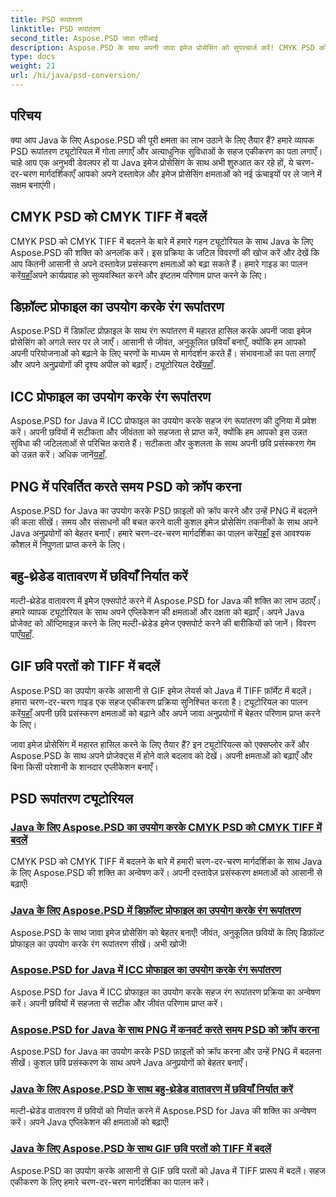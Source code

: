 ```yaml
---
title: PSD रूपांतरण
linktitle: PSD रूपांतरण
second_title: Aspose.PSD जावा एपीआई
description: Aspose.PSD के साथ अपनी जावा इमेज प्रोसेसिंग को सुपरचार्ज करें! CMYK PSD को CMYK TIFF में बदलना सीखें, रंग रूपांतरण में महारत हासिल करें, PSD फ़ाइलों को क्रॉप करें, और बहुत कुछ।
type: docs
weight: 21
url: /hi/java/psd-conversion/
---
```

## परिचय

क्या आप Java के लिए Aspose.PSD की पूरी क्षमता का लाभ उठाने के लिए तैयार हैं? हमारे व्यापक PSD रूपांतरण ट्यूटोरियल में गोता लगाएँ और अत्याधुनिक सुविधाओं के सहज एकीकरण का पता लगाएँ। चाहे आप एक अनुभवी डेवलपर हों या Java इमेज प्रोसेसिंग के साथ अभी शुरुआत कर रहे हों, ये चरण-दर-चरण मार्गदर्शिकाएँ आपको अपने दस्तावेज़ और इमेज प्रोसेसिंग क्षमताओं को नई ऊंचाइयों पर ले जाने में सक्षम बनाएंगी।

## CMYK PSD को CMYK TIFF में बदलें
 CMYK PSD को CMYK TIFF में बदलने के बारे में हमारे गहन ट्यूटोरियल के साथ Java के लिए Aspose.PSD की शक्ति को अनलॉक करें। इस प्रक्रिया के जटिल विवरणों की खोज करें और देखें कि आप कितनी आसानी से अपने दस्तावेज़ प्रसंस्करण क्षमताओं को बढ़ा सकते हैं। हमारे गाइड का पालन करें[यहाँ](./cmyk-psd-to-cmyk-tiff/)अपने कार्यप्रवाह को सुव्यवस्थित करने और इष्टतम परिणाम प्राप्त करने के लिए।

## डिफ़ॉल्ट प्रोफाइल का उपयोग करके रंग रूपांतरण
 Aspose.PSD में डिफ़ॉल्ट प्रोफ़ाइल के साथ रंग रूपांतरण में महारत हासिल करके अपनी जावा इमेज प्रोसेसिंग को अगले स्तर पर ले जाएँ। आसानी से जीवंत, अनुकूलित छवियाँ बनाएँ, क्योंकि हम आपको अपनी परियोजनाओं को बढ़ाने के लिए चरणों के माध्यम से मार्गदर्शन करते हैं। संभावनाओं का पता लगाएँ और अपने अनुप्रयोगों की दृश्य अपील को बढ़ाएँ। ट्यूटोरियल देखें[यहाँ](./color-conversion-default-profiles/).

## ICC प्रोफाइल का उपयोग करके रंग रूपांतरण
 Aspose.PSD for Java में ICC प्रोफाइल का उपयोग करके सहज रंग रूपांतरण की दुनिया में प्रवेश करें। अपनी छवियों में सटीकता और जीवंतता को सहजता से प्राप्त करें, क्योंकि हम आपको इस उन्नत सुविधा की जटिलताओं से परिचित कराते हैं। सटीकता और कुशलता के साथ अपनी छवि प्रसंस्करण गेम को उन्नत करें। अधिक जानें[यहाँ](./color-conversion-icc-profiles/).

## PNG में परिवर्तित करते समय PSD को क्रॉप करना
Aspose.PSD for Java का उपयोग करके PSD फ़ाइलों को क्रॉप करने और उन्हें PNG में बदलने की कला सीखें। समय और संसाधनों की बचत करने वाली कुशल इमेज प्रोसेसिंग तकनीकों के साथ अपने Java अनुप्रयोगों को बेहतर बनाएँ। हमारे चरण-दर-चरण मार्गदर्शिका का पालन करें[यहाँ](./cropping-psd-converting-png/) इस आवश्यक कौशल में निपुणता प्राप्त करने के लिए।

## बहु-थ्रेडेड वातावरण में छवियाँ निर्यात करें
 मल्टी-थ्रेडेड वातावरण में इमेज एक्सपोर्ट करने में Aspose.PSD for Java की शक्ति का लाभ उठाएँ। हमारे व्यापक ट्यूटोरियल के साथ अपने एप्लिकेशन की क्षमताओं और दक्षता को बढ़ाएँ। अपने Java प्रोजेक्ट को ऑप्टिमाइज़ करने के लिए मल्टी-थ्रेडेड इमेज एक्सपोर्ट करने की बारीकियों को जानें। विवरण पाएँ[यहाँ](./export-images-multi-thread/).

## GIF छवि परतों को TIFF में बदलें
 Aspose.PSD का उपयोग करके आसानी से GIF इमेज लेयर्स को Java में TIFF फ़ॉर्मेट में बदलें। हमारा चरण-दर-चरण गाइड एक सहज एकीकरण प्रक्रिया सुनिश्चित करता है। ट्यूटोरियल का पालन करें[यहाँ](./gif-image-layers-to-tiff/) अपनी छवि प्रसंस्करण क्षमताओं को बढ़ाने और अपने जावा अनुप्रयोगों में बेहतर परिणाम प्राप्त करने के लिए।

जावा इमेज प्रोसेसिंग में महारत हासिल करने के लिए तैयार हैं? इन ट्यूटोरियल्स को एक्सप्लोर करें और Aspose.PSD के साथ अपने प्रोजेक्ट्स में होने वाले बदलाव को देखें। अपनी क्षमताओं को बढ़ाएँ और बिना किसी परेशानी के शानदार एप्लीकेशन बनाएँ। 
## PSD रूपांतरण ट्यूटोरियल
### [Java के लिए Aspose.PSD का उपयोग करके CMYK PSD को CMYK TIFF में बदलें](./cmyk-psd-to-cmyk-tiff/)
CMYK PSD को CMYK TIFF में बदलने के बारे में हमारी चरण-दर-चरण मार्गदर्शिका के साथ Java के लिए Aspose.PSD की शक्ति का अन्वेषण करें। अपनी दस्तावेज़ प्रसंस्करण क्षमताओं को आसानी से बढ़ाएँ!
### [Java के लिए Aspose.PSD में डिफ़ॉल्ट प्रोफाइल का उपयोग करके रंग रूपांतरण](./color-conversion-default-profiles/)
Aspose.PSD के साथ जावा इमेज प्रोसेसिंग को बेहतर बनाएँ! जीवंत, अनुकूलित छवियों के लिए डिफ़ॉल्ट प्रोफाइल का उपयोग करके रंग रूपांतरण सीखें। अभी खोजें!
### [Aspose.PSD for Java में ICC प्रोफाइल का उपयोग करके रंग रूपांतरण](./color-conversion-icc-profiles/)
Aspose.PSD for Java में ICC प्रोफाइल का उपयोग करके सहज रंग रूपांतरण प्रक्रिया का अन्वेषण करें। अपनी छवियों में सहजता से सटीक और जीवंत परिणाम प्राप्त करें।
### [Aspose.PSD for Java के साथ PNG में कनवर्ट करते समय PSD को क्रॉप करना](./cropping-psd-converting-png/)
Aspose.PSD for Java का उपयोग करके PSD फ़ाइलों को क्रॉप करना और उन्हें PNG में बदलना सीखें। कुशल छवि प्रसंस्करण के साथ अपने Java अनुप्रयोगों को बेहतर बनाएँ।
### [Java के लिए Aspose.PSD के साथ बहु-थ्रेडेड वातावरण में छवियाँ निर्यात करें](./export-images-multi-thread/)
मल्टी-थ्रेडेड वातावरण में छवियों को निर्यात करने में Aspose.PSD for Java की शक्ति का अन्वेषण करें। अपने Java एप्लिकेशन की क्षमताओं को बढ़ाएँ!
### [Java के लिए Aspose.PSD के साथ GIF छवि परतों को TIFF में बदलें](./gif-image-layers-to-tiff/)
Aspose.PSD का उपयोग करके आसानी से GIF छवि परतों को Java में TIFF प्रारूप में बदलें। सहज एकीकरण के लिए हमारे चरण-दर-चरण मार्गदर्शिका का पालन करें।